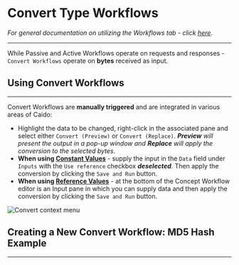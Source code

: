 # Convert Type Workflows

_For general documentation on utilizing the Workflows tab - click [here](../workflows.md)._

---

While Passive and Active Workflows operate on requests and responses - `Convert Workflows` operate on **bytes** received as input.

## Using Convert Workflows

---

Convert Workflows are **manually triggered** and are integrated in various areas of Caido:

- Highlight the data to be changed, right-click in the associated pane and select either `Convert (Preview)` or `Convert (Replace)`. _**Preview** will present the output in a pop-up window and **Replace** will apply the conversion to the selected bytes._
- **When using [Constant Values](/concepts/nodes.md#1-constant-value-type)** - supply the input in the `Data` field under `Inputs` with the `Use reference` checkbox **_deselected_**. Then apply the conversion by clicking the `Save and Run` button.
- **When using [Reference Values](/concepts/nodes.md#2-reference-value-type)** - at the bottom of the Concept Workflow editor is an Input pane in which you can supply data and then apply the conversion by clicking the `Save and Run` button.

<img alt="Convert context menu" src="/_images/workflow_convert_context_menu.png"/>

## Creating a New Convert Workflow: MD5 Hash Example

---
